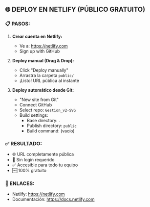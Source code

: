 ## 🌐 DEPLOY EN NETLIFY (PÚBLICO GRATUITO)

### 📋 PASOS:

1. **Crear cuenta en Netlify:**
   - Ve a: https://netlify.com
   - Sign up with GitHub

2. **Deploy manual (Drag & Drop):**
   - Click "Deploy manually"
   - Arrastra la carpeta `public/` 
   - ¡Listo! URL pública al instante

3. **Deploy automático desde Git:**
   - "New site from Git"
   - Connect GitHub
   - Select repo: `Gestion_v2-SVG`
   - Build settings:
     - Base directory: `.`
     - Publish directory: `public`
     - Build command: (vacío)

### ✅ RESULTADO:
- 🌐 URL completamente pública
- 🚫 Sin login requerido
- ✅ Accesible para todo tu equipo
- 🆓 100% gratuito

### 🔗 ENLACES:
- Netlify: https://netlify.com
- Documentación: https://docs.netlify.com
